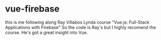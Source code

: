 # vue-firebase

this is me following along Ray Villabos Lynda course "Vue.js: Full-Stack Applications with Firebase"
So the code is Ray's but I highly recomend the course. He's got a great insight into Vue.
